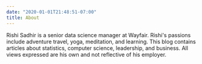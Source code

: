 ```yaml
---
date: "2020-01-01T21:48:51-07:00"
title: About
---
```


Rishi Sadhir is a senior data science manager at Wayfair. Rishi's passions include adventure travel, yoga, meditation, and learning. This blog contains articles about statistics, computer science, leadership, and business. All views expressed are his own and not reflective of his employer.
